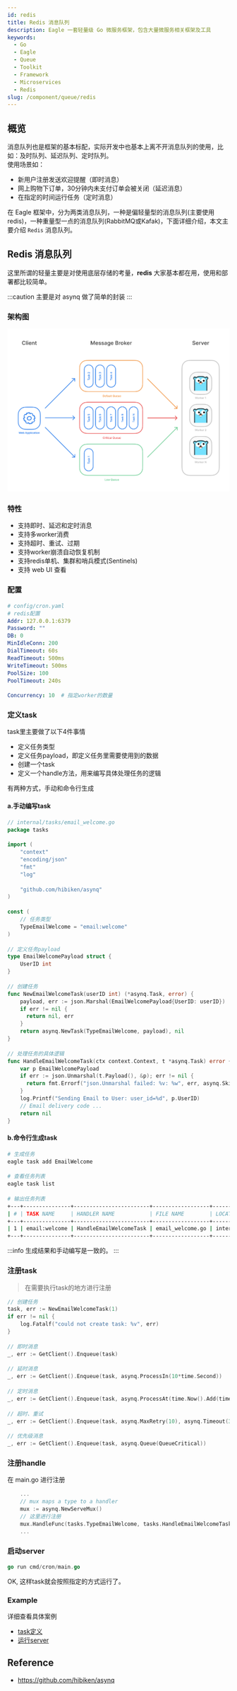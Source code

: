 ```yaml
---
id: redis
title: Redis 消息队列
description: Eagle 一套轻量级 Go 微服务框架，包含大量微服务相关框架及工具
keywords:
  - Go
  - Eagle
  - Queue
  - Toolkit
  - Framework
  - Microservices
  - Redis
slug: /component/queue/redis
---
```


## 概览

消息队列也是框架的基本标配，实际开发中也基本上离不开消息队列的使用，比如：及时队列、延迟队列、定时队列。  
使用场景如：

- 新用户注册发送欢迎提醒（即时消息）
- 网上购物下订单，30分钟内未支付订单会被关闭（延迟消息）
- 在指定的时间运行任务（定时消息）

在 Eagle 框架中，分为两类消息队列，一种是偏轻量型的消息队列(主要使用redis)，一种重量型一点的消息队列(RabbitMQ或Kafak)，下面详细介绍，本文主要介绍 `Redis` 消息队列。

## Redis 消息队列

这里所谓的轻量主要是对使用底层存储的考量，**redis** 大家基本都在用，使用和部署都比较简单。  

:::caution
主要是对 asynq 做了简单的封装
:::

### 架构图

![asynq-arch](/images/asynq-arch.jpg)

### 特性

- 支持即时、延迟和定时消息
- 支持多worker消费
- 支持超时、重试、过期
- 支持worker崩溃自动恢复机制
- 支持redis单机、集群和哨兵模式(Sentinels)
- 支持 web UI 查看

### 配置

```yaml
# config/cron.yaml
# redis配置
Addr: 127.0.0.1:6379
Password: ""
DB: 0
MinIdleConn: 200
DialTimeout: 60s
ReadTimeout: 500ms
WriteTimeout: 500ms
PoolSize: 100
PoolTimeout: 240s

Concurrency: 10  # 指定worker的数量
```

### 定义task

task里主要做了以下4件事情

- 定义任务类型  
- 定义任务payload，即定义任务里需要使用到的数据  
- 创建一个task  
- 定义一个handle方法，用来编写具体处理任务的逻辑  

有两种方式，手动和命令行生成

#### a.手动编写task

```go
// internal/tasks/email_welcome.go
package tasks

import (
    "context"
    "encoding/json"
    "fmt"
    "log"

    "github.com/hibiken/asynq"
)

const (
    // 任务类型
    TypeEmailWelcome = "email:welcome"
)

// 定义任务payload
type EmailWelcomePayload struct {
    UserID int
}

// 创建任务
func NewEmailWelcomeTask(userID int) (*asynq.Task, error) {
    payload, err := json.Marshal(EmailWelcomePayload{UserID: userID})
    if err != nil {
      return nil, err
    }
    return asynq.NewTask(TypeEmailWelcome, payload), nil
}

// 处理任务的具体逻辑
func HandleEmailWelcomeTask(ctx context.Context, t *asynq.Task) error {
    var p EmailWelcomePayload
    if err := json.Unmarshal(t.Payload(), &p); err != nil {
      return fmt.Errorf("json.Unmarshal failed: %v: %w", err, asynq.SkipRetry)
    }
    log.Printf("Sending Email to User: user_id=%d", p.UserID)
    // Email delivery code ...
    return nil
}

```

#### b.命令行生成task

```bash
# 生成任务
eagle task add EmailWelcome

# 查看任务列表
eagle task list

# 输出任务列表
+---+---------------+------------------------+------------------+----------------+
| # | TASK NAME     | HANDLER NAME           | FILE NAME        | LOCATION       |
+---+---------------+------------------------+------------------+----------------+
| 1 | email:welcome | HandleEmailWelcomeTask | email_welcome.go | internal/tasks |
+---+---------------+------------------------+------------------+----------------+

```

:::info
生成结果和手动编写是一致的。
:::

### 注册task

> 在需要执行task的地方进行注册

```go
// 创建任务
task, err := NewEmailWelcomeTask(1)
if err != nil {
    log.Fatalf("could not create task: %v", err)
}

// 即时消息
_, err := GetClient().Enqueue(task)

// 延时消息
_, err := GetClient().Enqueue(task, asynq.ProcessIn(10*time.Second))

// 定时消息
_, err := GetClient().Enqueue(task, asynq.ProcessAt(time.Now().Add(time.Hour)))

// 超时、重试
_, err := GetClient().Enqueue(task, asynq.MaxRetry(10), asynq.Timeout(3*time.Minute))

// 优先级消息
_, err := GetClient().Enqueue(task, asynq.Queue(QueueCritical))
```

### 注册handle

在 main.go 进行注册

```go
    ...
    // mux maps a type to a handler
    mux := asynq.NewServeMux()
    // 这里进行注册
    mux.HandleFunc(tasks.TypeEmailWelcome, tasks.HandleEmailWelcomeTask)
    ...
```

### 启动server

```go
go run cmd/cron/main.go
```

OK, 这样task就会按照指定的方式运行了。

### Example

详细查看具体案例

- [task定义](https://github.com/go-microservice/user-service/tree/main/internal/tasks)
- [运行server](https://github.com/go-microservice/user-service/blob/main/cmd/cron/main.go)

## Reference

- <https://github.com/hibiken/asynq>
